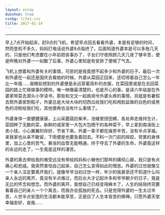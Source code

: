 ```yaml
---
layout: essay
duoshuo: true
cssbg: life1.css
title: 2017-01-14
---
```


----------

早上7点开始起床，赶9点的飞机，希望早点回去看看外婆，本是有足够的时间，然而登机不多久，妈妈打电话说外婆8点临终了。后面知道外婆本是可以多拖几天的，只是他们考虑要在小年前把丧事办了，子女们守夜照顾几天几夜了够辛苦，便是昨晚对外婆一一如数了后事，外婆心里知是有安排了便咽了气去。

飞机上想着和外婆有关的事情，可悲的是我竟想不起多少和外婆的日子。最后一次和外婆在一起还是国庆去看她的时候，外婆从菜园正回来，还叨唠着自己怎么一年比一年瘦......我眼前想到的外婆便是永远穿着简朴的衣服，在菜园里或是在去回菜园的路上忙碌做事的模样。唯一映像最清楚的，也是开心的事，是读六年级是在外婆家带菜去源头小学读书，那些和文文一起疯闹令外婆头疼的事情，另就是有暑假去帮外婆家割稻子，外婆总是大块大块的切西瓜给我们吃和用脸盆做的白色的或黑色的凉粉给我们吃，其他便再也没有什么事情了。

外婆身体一直健健康康，上山采蘑菇捡柴禾，池塘里捞田螺，各处奔走维持生计，菜园种了无数的菜，新鲜的或家里一大包大包晒干的各种菜干，早上拿到南溪街上卖小钱，小心翼翼的存好，节省下来。外婆一辈子都在操劳辛苦，没有半点享福，来我家也从来不歇留，下雨便是也要急着回去。不料一次门前的摔跤，劳累的身体里，加上心里的苦气，暴涨的血管无能畅通，终于夺去了外婆的生命，外婆竟这样的永远的走了，一生竟是这样的凄苦。


外婆的离去带给我的难受远没有带给妈妈和小舅他们那样的痛彻心扉，我只是有点痛心和悲戚。我突然害怕自己起来，自己怎么变得如此的憎恶。外婆的过世就像又一个亲人注定要离开我们，就像爷爷当初过世一样，年少的我甚至还不知道什么叫亲人永远的离开，竟没有半点难过，而后长大才记起许多和爷爷朝夕的日子，竟是无比的怀念和想念。而外婆的离开，我想自己已经变得麻木了，人生的结局终究要看着自己的亲人一个个离去，而我亦会孤独的死去。只是觉得外婆的一生太过辛苦，人世半点安逸的生活都未能享受，正是应了人生本皆苦的佛禅。只愿外婆天堂幸福安好，哀哉......



---------

